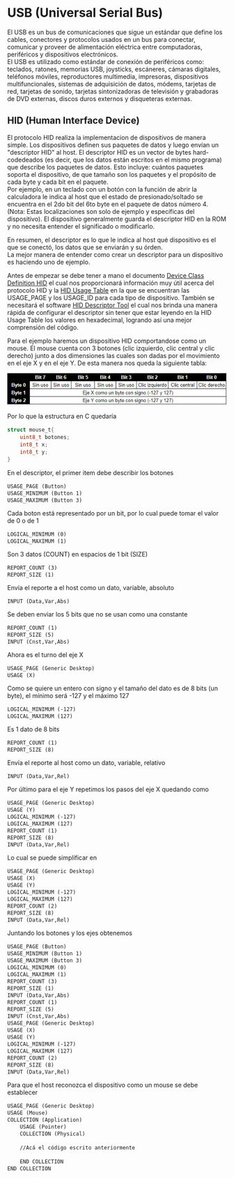 # USB (Universal Serial Bus)

El USB es un bus de comunicaciones que sigue un estándar que define los cables, conectores y protocolos usados en un bus para conectar, comunicar y proveer de alimentación eléctrica entre computadoras, periféricos y dispositivos electrónicos.  
El USB es utilizado como estándar de conexión de periféricos como: teclados, ratones, memorias USB, joysticks, escáneres, cámaras digitales, teléfonos móviles, reproductores multimedia, impresoras, dispositivos multifuncionales, sistemas de adquisición de datos, módems, tarjetas de red, tarjetas de sonido, tarjetas sintonizadoras de televisión y grabadoras de DVD externas, discos duros externos y disqueteras externas.

## HID (Human Interface Device)
El protocolo HID realiza la implementacion de dispositivos de manera simple. Los dispositivos definen sus paquetes de datos y luego envían un "descriptor HID" al host. El descriptor HID es un vector de bytes hard-codedeados (es decir, que los datos están escritos en el mismo programa) que describe los paquetes de datos. Esto incluye: cuántos paquetes soporta el dispositivo, de que tamaño son los paquetes y el propósito de cada byte y cada bit en el paquete.  
Por ejemplo, en un teclado con un botón con la función de abrir la calculadora le indica al host que el estado de presionado/soltado se encuentra en el 2do bit del 6to byte en el paquete de datos número 4. (Nota: Estas localizaciones son solo de ejemplo y específicas del dispositivo). El dispositivo generalmente guarda el descriptor HID en la ROM y no necesita entender el significado o modificarlo.  

En resumen, el descriptor es lo que le indica al host qué dispositivo es el que se conectó, los datos que se enviarán y su órden.  
La mejor manera de entender como crear un descriptor para un dispositivo es haciendo uno de ejemplo.  

Antes de empezar se debe tener a mano el documento [Device Class Definition HID](http://www.usb.org/developers/hidpage/HID1_11.pdf) el cual nos proporcionará información muy útil acerca del protocolo HID y la [HID Usage Table](http://www.usb.org/developers/hidpage/Hut1_12v2.pdf) en la que se encuentran las USAGE_PAGE y los USAGE_ID para cada tipo de dispositivo.
También se necesitará el software [HID Descriptor Tool](http://www.usb.org/developers/hidpage/dt2_4.zip) el cual nos brinda una manera rápida de configurar el descriptor sin tener que estar leyendo en la HID Usage Table los valores en hexadecimal, logrando así una mejor comprensión del código.  

Para el ejemplo haremos un dispositivo HID comportandose como un mouse. El mouse cuenta con 3 botones (clic izquierdo, clic central y clic derecho) junto a dos dimensiones las cuales son dadas por el movimiento en el eje X y en el eje Y. De esta manera nos queda la siguiente tabla:

![TablaMouse](https://github.com/luxarts/STM32F103/blob/master/Ejemplos/USB/TablaEjemploMouse.PNG?raw=true)

Por lo que la estructura en C quedaría
```c
struct mouse_t{  
    uint8_t botones;  
    int8_t x;  
    int8_t y;  
}
```
En el descriptor, el primer item debe describir los botones
```
USAGE_PAGE (Button)
USAGE_MINIMUM (Button 1)
USAGE_MAXIMUM (Button 3)
```
Cada boton está representado por un bit, por lo cual puede tomar el valor de 0 o de 1
```
LOGICAL_MINIMUM (0)
LOGICAL_MAXIMUM (1)
```
Son 3 datos (COUNT) en espacios de 1 bit (SIZE)
```
REPORT_COUNT (3)
REPORT_SIZE (1)
```
Envía el reporte a el host como un dato, variable, absoluto
```
INPUT (Data,Var,Abs)
```
Se deben enviar los 5 bits que no se usan como una constante
```
REPORT_COUNT (1)
REPORT_SIZE (5)
INPUT (Cnst,Var,Abs)
```

Ahora es el turno del eje X
```
USAGE_PAGE (Generic Desktop)
USAGE (X)
```
Como se quiere un entero con signo y el tamaño del dato es de 8 bits (un byte), el mínimo será -127 y el máximo 127
```
LOGICAL_MINIMUM (-127)
LOGICAL_MAXIMUM (127)
```
Es 1 dato de 8 bits
```
REPORT_COUNT (1)
REPORT_SIZE (8)
```
Envía el reporte al host como un dato, variable, relativo
```
INPUT (Data,Var,Rel)
```

Por último para el eje Y repetimos los pasos del eje X quedando como
```
USAGE_PAGE (Generic Desktop)
USAGE (Y)
LOGICAL_MINIMUM (-127)
LOGICAL_MAXIMUM (127)
REPORT_COUNT (1)
REPORT_SIZE (8)
INPUT (Data,Var,Rel)
```
Lo cual se puede simplificar en
```
USAGE_PAGE (Generic Desktop)
USAGE (X)
USAGE (Y)
LOGICAL_MINIMUM (-127)
LOGICAL_MAXIMUM (127)
REPORT_COUNT (2)
REPORT_SIZE (8)
INPUT (Data,Var,Rel)
```
Juntando los botones y los ejes obtenemos
```
USAGE_PAGE (Button)
USAGE_MINIMUM (Button 1)
USAGE_MAXIMUM (Button 3)
LOGICAL_MINIMUM (0)
LOGICAL_MAXIMUM (1)
REPORT_COUNT (3)
REPORT_SIZE (1)
INPUT (Data,Var,Abs)
REPORT_COUNT (1)
REPORT_SIZE (5)
INPUT (Cnst,Var,Abs)
USAGE_PAGE (Generic Desktop)
USAGE (X)
USAGE (Y)
LOGICAL_MINIMUM (-127)
LOGICAL_MAXIMUM (127)
REPORT_COUNT (2)
REPORT_SIZE (8)
INPUT (Data,Var,Rel)
```
Para que el host reconozca el dispositivo como un mouse se debe establecer
```
USAGE_PAGE (Generic Desktop)
USAGE (Mouse)
COLLECTION (Application)
    USAGE (Pointer)
    COLLECTION (Physical)
    
    //Acá el código escrito anteriormente
    
    END COLLECTION
END COLLECTION
```
